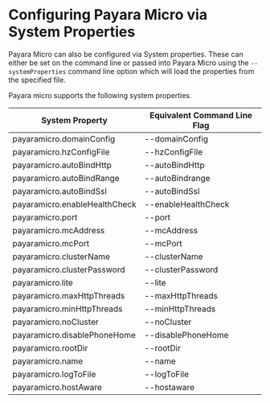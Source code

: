 # Configuring Payara Micro via System Properties

Payara Micro can also be configured via System properties. These can either be set on the command line or passed into Payara Micro using the `--systemProperties` command line option which will load the properties from the specified file.

Payara micro supports the following system properties.

| System Property | Equivalent Command Line Flag |
| --- | --- |
| payaramicro.domainConfig | --domainConfig |
| payaramicro.hzConfigFile | --hzConfigFile |
| payaramicro.autoBindHttp | --autoBindHttp |
| payaramicro.autoBindRange | --autoBindrange |
| payaramicro.autoBindSsl | --autoBindSsl |
| payaramicro.enableHealthCheck | --enableHealthCheck |
| payaramicro.port | --port |
| payaramicro.mcAddress | --mcAddress |
| payaramicro.mcPort | --mcPort |
| payaramicro.clusterName | --clusterName |
| payaramicro.clusterPassword | --clusterPassword |
| payaramicro.lite | --lite |
| payaramicro.maxHttpThreads | --maxHttpThreads |
| payaramicro.minHttpThreads | --minHttpThreads |
| payaramicro.noCluster | --noCluster |
| payaramicro.disablePhoneHome | --disablePhoneHome |
| payaramicro.rootDir | --rootDir |
| payaramicro.name | --name |
| payaramicro.logToFile | --logToFile |
| payaramicro.hostAware | --hostaware |



